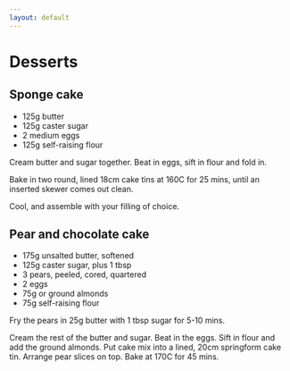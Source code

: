 ```yaml
---
layout: default
---
```


# Desserts

## Sponge cake

- 125g butter
- 125g caster sugar
- 2 medium eggs
- 125g self-raising flour

Cream butter and sugar together. Beat in eggs, sift in flour and fold in.

Bake in two round, lined 18cm cake tins at 160C for 25 mins, until an 
inserted skewer comes out clean. 

Cool, and assemble with your filling of choice.

## Pear and chocolate cake

- 175g unsalted butter, softened
- 125g caster sugar, plus 1 tbsp
- 3 pears, peeled, cored, quartered
- 2 eggs
- 75g or ground almonds
- 75g self-raising flour

Fry the pears in 25g butter with 1 tbsp sugar for 5-10 mins.

Cream the rest of the butter and sugar. Beat in the eggs. Sift in flour and
add the ground almonds. Put cake mix into a lined, 20cm springform cake tin.
Arrange pear slices on top. Bake at 170C for 45 mins.

